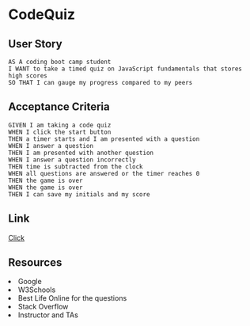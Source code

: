 # CodeQuiz

## User Story

```
AS A coding boot camp student
I WANT to take a timed quiz on JavaScript fundamentals that stores high scores
SO THAT I can gauge my progress compared to my peers
```

## Acceptance Criteria

```
GIVEN I am taking a code quiz
WHEN I click the start button
THEN a timer starts and I am presented with a question
WHEN I answer a question
THEN I am presented with another question
WHEN I answer a question incorrectly
THEN time is subtracted from the clock
WHEN all questions are answered or the timer reaches 0
THEN the game is over
WHEN the game is over
THEN I can save my initials and my score
```

## Link
<a href="https://mtjones1979.github.io/Password-Generator">Click</a>

## Resources
<li>Google</li>
<li>W3Schools</li>
<li>Best Life Online for the questions</li>
<li>Stack Overflow</li>
<li>Instructor and TAs</li>